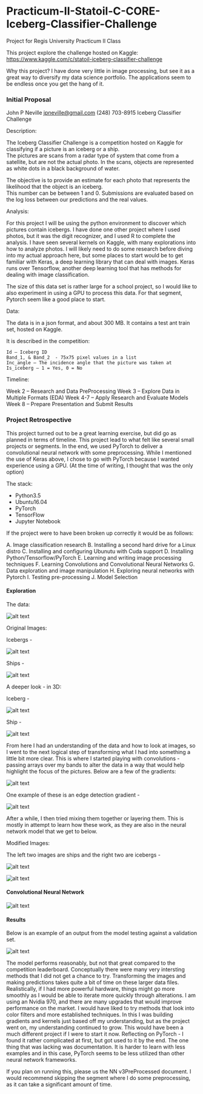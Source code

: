 # Practicum-II-Statoil-C-CORE-Iceberg-Classifier-Challenge
Project for Regis University Practicum II Class 


This project explore the challenge hosted on Kaggle:
https://www.kaggle.com/c/statoil-iceberg-classifier-challenge

Why this project?
  I have done very little in image processing, but see it as a great way to diversify my data science portfolio.
  The applications seem to be endless once you get the hang of it.
  
### Initial Proposal

John P Neville
jpneville@gmail.com	
(248) 703-8915
Iceberg Classifier Challenge

Description:

The Iceberg Classifier Challenge is a competition hosted on Kaggle for classifying if a picture is an iceberg or a ship.  
The pictures are scans from a radar type of system that come from a satellite, but are not the actual photo.  In the scans, 
objects are represented as white dots in a black background of water.

The objective is to provide an estimate for each photo that represents the likelihood that the object is an iceberg.  
This number can be between 1 and 0.  Submissions are evaluated based on the log loss between our predictions and the real values.

Analysis:

For this project I will be using the python environment to discover which pictures contain icebergs.  I have done one other 
project where I used photos, but it was the digit recognizer, and I used R to complete the analysis.  I have seen several 
kernels on Kaggle, with many explorations into how to analyze photos.  I will likely need to do some research before diving into
my actual approach here, but some places to start would be to get familiar with Keras, a deep learning library that can deal with 
images.  Keras runs over Tensorflow, another deep learning tool that has methods for dealing with image classification.

The size of this data set is rather large for a school project, so I would like to also experiment in using a GPU to process this data.  For that segment, Pytorch seem like a good place to start. 

Data:

The data is in a json format, and about 300 MB.  It contains a test ant train set, hosted on Kaggle.

It is described in the competition:

	Id – Iceberg ID
	Band_1, & Band_2  - 75x75 pixel values in a list
	Inc_angle – The incidence angle that the picture was taken at
	Is_iceberg – 1 = Yes, 0 = No

Timeline:

Week 2 – Research and Data PreProcessing
Week 3 – Explore Data in Multiple Formats (EDA)
Week 4-7 – Apply Research and Evaluate Models
Week 8 – Prepare Presentation and Submit Results

### Project Retrospective

This project turned out to be a great learning exercise, but did go as planned in terms of timeline.  This project lead to what felt like several small projects or segments.  In the end, we used PyTorch to deliver a convolutional neural network with some preprocessing.  While I mentioned the use of Keras above, I chose to go with PyTorch because I wanted experience using a GPU.  (At the time of writing, I thought that was the only option)  

The stack:

* Python3.5
* Ubuntu16.04
* PyTorch
* TensorFlow
* Jupyter Notebook

If the project were to have been broken up correctly it would be as follows:

A. Image classification research
B. Installing a second hard drive for a Linux distro
C. Installing and configuring Ubunutu with Cuda support
D. Installing Python/Tensorflow/PyTorch 
E. Learning and writing image processing techniques
F. Learning Convolutions and Convolutional Neural Networks
G. Data exploration and image manipulation
H. Exploring neural networks with Pytorch
I. Testing pre-processing
J. Model Selection

#### Exploration

The data:

![alt text](https://github.com/DSNeville/Practicum-II-Statoil-C-CORE-Iceberg-Classifier-Challenge/blob/master/Images/Data.png)

Original Images:

Icebergs -

![alt text](https://github.com/DSNeville/Practicum-II-Statoil-C-CORE-Iceberg-Classifier-Challenge/blob/master/Images/IcebergB1B2.png )

Ships - 

![alt text](https://github.com/DSNeville/Practicum-II-Statoil-C-CORE-Iceberg-Classifier-Challenge/blob/master/Images/ShipsB1B2.png )

A deeper look - in 3D:

Iceberg -

![alt text](https://github.com/DSNeville/Practicum-II-Statoil-C-CORE-Iceberg-Classifier-Challenge/blob/master/Images/Iceberg3d.png )

Ship - 

![alt text](https://github.com/DSNeville/Practicum-II-Statoil-C-CORE-Iceberg-Classifier-Challenge/blob/master/Images/Ship3d.png )


From here I had an understanding of the data and how to look at images, so I went to the next logical step of transforming what I had into something a little bit more clear.  This is where I started playing with convolutions - passing arrays over my bands to alter the data in a way that would help highlight the focus of the pictures.
Below are a few of the gradients:

![alt text](https://github.com/DSNeville/Practicum-II-Statoil-C-CORE-Iceberg-Classifier-Challenge/blob/master/Images/Gradients.png)

One example of these is an edge detection gradient -

![alt text](https://github.com/DSNeville/Practicum-II-Statoil-C-CORE-Iceberg-Classifier-Challenge/blob/master/Images/EdgeDetection.png)

After a while, I then tried mixing them together or layering them.  This is mostly in attempt to learn how these work, as they are also in the neural network model that we get to below.

Modified Images:

The left two images are ships and the right two are icebergs -

![alt text](https://github.com/DSNeville/Practicum-II-Statoil-C-CORE-Iceberg-Classifier-Challenge/blob/master/Images/MultipleConv.png)

![alt text](https://github.com/DSNeville/Practicum-II-Statoil-C-CORE-Iceberg-Classifier-Challenge/blob/master/Images/MultipleConv2.png)

#### Convolutional Neural Network

![alt text](https://github.com/DSNeville/Practicum-II-Statoil-C-CORE-Iceberg-Classifier-Challenge/blob/master/Images/ModelSummary.png)

#### Results

Below is an example of an output from the model testing against a validation set.

![alt text](https://github.com/DSNeville/Practicum-II-Statoil-C-CORE-Iceberg-Classifier-Challenge/blob/master/Images/ValidationLoss.png)

The model performs reasonably, but not that great compared to the competition leaderboard.
Conceptually there were many very intersting methods that I did not get a chance to try.  Transforming the images and making predictions takes quite a bit of time on these larger data files.  Realistically, if I had more powerful hardware, things might go more smoothly as I would be able to iterate more quickly through alterations.  I am using an Nvidia 970, and there are many upgrades that would improve performance on the market.
I would have liked to try methods that look into color filters and more established techniques.  In this I was building gradients and kernels just based off my understanding, but as the project went on, my understanding continued to grow.  This would have been a much different project if I were to start it now.
Reflecting on PyTorch - I found it rather complicated at first, but got used to it by the end.  The one thing that was lacking was documentation.  It is harder to learn with less examples and in this case, PyTorch seems to be less utilized than other neural network frameworks.  

If you plan on running this, please us the NN v3PreProcessed document. 
I would recommend skipping the segment where I do some preprocessing, as it can take a significant amount of time.
